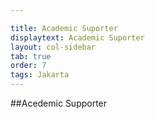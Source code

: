 ```yaml
---

title: Academic Suporter
displaytext: Academic Suporter
layout: col-sidebar
tab: true
order: 7
tags: Jakarta
---
```


##Acedemic Supporter